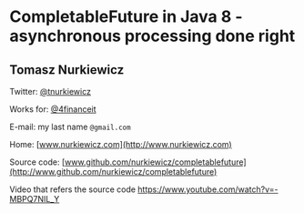 # CompletableFuture in Java 8 - asynchronous processing done right

## Tomasz Nurkiewicz

Twitter: [@tnurkiewicz](https://twitter.com/tnurkiewicz)

Works for: [@4financeit](https://twitter.com/4financeit)

E-mail: my last name `@gmail.com`

Home: [www.nurkiewicz.com](http://www.nurkiewicz.com)

Source code: [www.github.com/nurkiewicz/completablefuture](http://www.github.com/nurkiewicz/completablefuture)

Video that refers the source code https://www.youtube.com/watch?v=-MBPQ7NIL_Y
